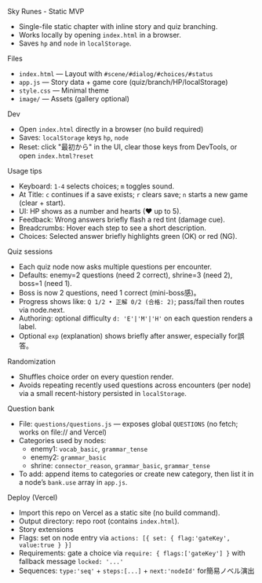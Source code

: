 Sky Runes - Static MVP

- Single-file static chapter with inline story and quiz branching.
- Works locally by opening `index.html` in a browser.
- Saves `hp` and `node` in `localStorage`.

Files
- `index.html` — Layout with `#scene/#dialog/#choices/#status`
- `app.js` — Story data + game core (quiz/branch/HP/localStorage)
- `style.css` — Minimal theme
- `image/` — Assets (gallery optional)

Dev
- Open `index.html` directly in a browser (no build required)
- Saves: `localStorage` keys `hp`, `node`
- Reset: click "最初から" in the UI, clear those keys from DevTools, or open `index.html?reset`

Usage tips
- Keyboard: `1-4` selects choices; `m` toggles sound.
- At Title: `c` continues if a save exists; `r` clears save; `n` starts a new game (clear + start).
- UI: HP shows as a number and hearts (♥ up to 5).
- Feedback: Wrong answers briefly flash a red tint (damage cue).
- Breadcrumbs: Hover each step to see a short description.
- Choices: Selected answer briefly highlights green (OK) or red (NG).

Quiz sessions
- Each quiz node now asks multiple questions per encounter.
- Defaults: enemy=2 questions (need 2 correct), shrine=3 (need 2), boss=1 (need 1).
- Boss is now 2 questions, need 1 correct (mini-boss感)。
- Progress shows like: `Q 1/2 • 正解 0/2 (合格: 2)`; pass/fail then routes via node.next.
- Authoring: optional difficulty `d: 'E'|'M'|'H'` on each question renders a label.
- Optional `exp` (explanation) shows briefly after answer, especially for誤答。

Randomization
- Shuffles choice order on every question render.
- Avoids repeating recently used questions across encounters (per node) via a small recent-history persisted in `localStorage`.

Question bank
- File: `questions/questions.js` — exposes global `QUESTIONS` (no fetch; works on file:// and Vercel)
- Categories used by nodes:
  - enemy1: `vocab_basic`, `grammar_tense`
  - enemy2: `grammar_basic`
  - shrine: `connector_reason`, `grammar_basic`, `grammar_tense`
- To add: append items to categories or create new category, then list it in a node’s `bank.use` array in `app.js`.

Deploy (Vercel)
- Import this repo on Vercel as a static site (no build command).
- Output directory: repo root (contains `index.html`).
- Story extensions
- Flags: set on node entry via `actions: [{ set: { flag:'gateKey', value:true } }]`
- Requirements: gate a choice via `require: { flags:['gateKey'] }` with fallback message `locked: '...'`
- Sequences: `type:'seq'` + `steps:[...]` + `next:'nodeId'` for簡易ノベル演出
